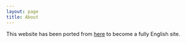 ```yaml
---
layout: page
title: About
---
```



This website has been ported from [here](https://www.cnblogs.com/kion/) to become a fully English site. 